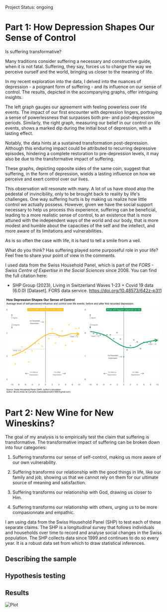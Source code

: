 Project Status: ongoing

# Part 1: How Depression Shapes Our Sense of Control

Is suffering transformative? 

Many traditions consider suffering a necessary and constructive guide, when it is not fatal. Suffering, they say, forces us to change the way we perceive ourself and the world, bringing us closer to the meaning of life. 

In my recent exploration into the data, I delved into the nuances of depression - a poignant form of suffering - and its influence on our sense of control. The results, depicted in the accompanying graphs, offer intriguing insights.

The left graph gauges our agreement with feeling powerless over life events. The impact of our first encounter with depression lingers, portraying a sense of powerlessness that surpasses both pre- and post-depression periods. Similarly, the right graph, measuring our belief in our control on life events, shows a marked dip during the initial bout of depression, with a lasting effect.

Notably, the data hints at a sustained transformation post-depression. Although this enduring impact could be attributed to recurring depressive episodes, hindering a complete restoration to pre-depression levels, it may also be due to the transformative impact of suffering.

These graphs, depicting opposite sides of the same coin, suggest that suffering, in the form of depression, wields a lasting influence on how we perceive and exert control over our lives.

This observation will resonate with many. A lot of us have stood atop the pedestal of invincibility, only to be brought back to reality by life's challenges. One way suffering hurts is by making us realize how little control we actually possess. However, given we have the social support necessary to help us process this experience, suffering can be beneficial, leading to a more realistic sense of control, to an existence that is more attuned with the independent ways of the world and our body, that is more modest and humble about the capacities of the self and the intellect, and more aware of its limitations and vulnerabilities. 

As is so often the case with life, it is hard to tell a smile from a veil.

What do you think? Has suffering played some purposeful role in your life? Feel free to share your point of view in the comments. 

I used data from the Swiss Household Panel, which is part of the _FORS - Swiss Centre of Expertise in the Social Sciences_ since 2008. You can find the full citation here:
* SHP Group (2023), Living in Switzerland Waves 1-23 + Covid 19 data (6.0.0) [Dataset]. FORS data service. https://doi.org/10.48573/642z-p311

![Plot](Ep01_PlotCtrlYears_20240218_ve01.jpeg)

# Part 2: New Wine for New Wineskins?

The goal of my analysis is to empirically test the claim that suffering is transformative. The transformative impact of suffering can be broken down into four categories:

1. Suffering transforms our sense of self-control, making us more aware of our own vulnerability.

2. Suffering transforms our relationship with the good things in life, like our family and job, showing us that we cannot rely on them for our ultimate source of meaning and satisfaction.

3. Suffering transforms our relationship with God, drawing us closer to Him.

4. Suffering transforms our relationship with others, urging us to be more compasionnate and empathic.

I am using data from the Swiss Household Panel (SHP) to test each of these separate claims. The SHP is a longitudinal survey that follows individuals and households over time to record and analyse social changes in the Swiss population. The SHP collects data since 1999 and continues to do so every year. It is a robust data set from which to draw statistical inferences.

## Describing the sample

## Hypothesis testing

## Results
![Plot](https://github.com/Dunadan1997/fact-or-legend-ep01-suffering/blob/main/Ep01_HypoTestResults_20240127_ve01.jpeg)




